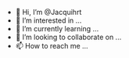 - 👋 Hi, I’m @Jacquihrt
- 👀 I’m interested in ...
- 🌱 I’m currently learning ...
- 💞️ I’m looking to collaborate on ...
- 📫 How to reach me ...

<!---
Jacquihrt/Jacquihrt is a ✨ special ✨ repository because its `README.md` (this file) appears on your GitHub profile.
You can click the Preview link to take a look at your changes.
--->
